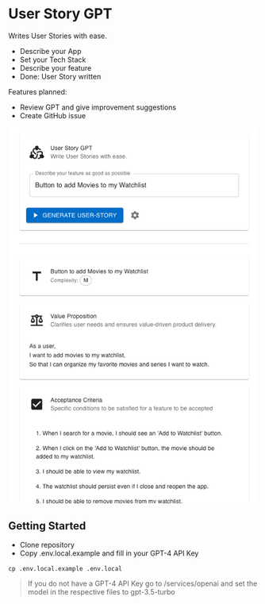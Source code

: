 # User Story GPT

Writes User Stories with ease.

- Describe your App
- Set your Tech Stack
- Describe your feature
- Done: User Story written

Features planned:

- Review GPT and give improvement suggestions
- Create GitHub issue

![userStoryGpt](/public/user-story-gpt.png)

## Getting Started

- Clone repository
- Copy .env.local.example and fill in your GPT-4 API Key

```
cp .env.local.example .env.local
```

> If you do not have a GPT-4 API Key go to /services/openai and set the model in the respective files to gpt-3.5-turbo
